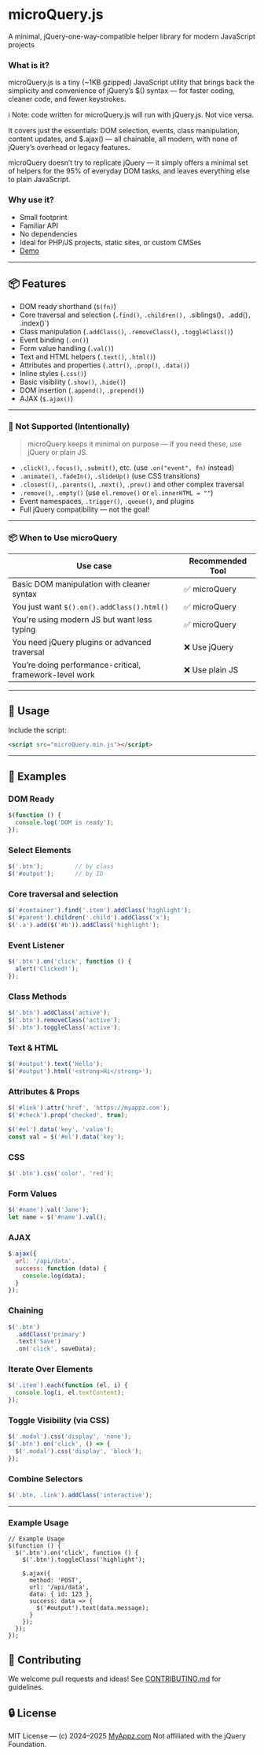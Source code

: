 

# microQuery.js
A minimal, jQuery-one-way-compatible helper library for modern JavaScript projects

### What is it?
microQuery.js is a tiny (~1KB gzipped) JavaScript utility that brings back the simplicity and convenience of jQuery’s $() syntax — for faster coding, cleaner code, and fewer keystrokes.

ℹ️ Note: code written for microQuery.js will run with jQuery.js. Not vice versa.

It covers just the essentials: DOM selection, events, class manipulation, content updates, and $.ajax() — all chainable, all modern, with none of jQuery’s overhead or legacy features.

microQuery doesn’t try to replicate jQuery — it simply offers a minimal set of helpers for the 95% of everyday DOM tasks, and leaves everything else to plain JavaScript.

### Why use it?
* Small footprint
* Familiar API
* No dependencies
* Ideal for PHP/JS projects, static sites, or custom CMSes
* [Demo](https://myappz.com/microquery/demo.html)


---


## 📦 Features

- DOM ready shorthand (`$(fn)`)
- Core traversal and selection  (`.find()`, `.children(), `.siblings()`, `.add()`, `.index()`)
- Class manipulation (`.addClass()`, `.removeClass()`, `.toggleClass()`)
- Event binding (`.on()`)
- Form value handling (`.val()`)
- Text and HTML helpers (`.text()`, `.html()`)
- Attributes and properties (`.attr()`, `.prop()`, `.data()`)
- Inline styles (`.css()`)
- Basic visibility (`.show()`, `.hide()`)
- DOM insertion (`.append()`, `.prepend()`)
- AJAX (`$.ajax()`)

---

### 🚫 Not Supported (Intentionally)

> microQuery keeps it minimal on purpose — if you need these, use jQuery or plain JS.

* `.click()`, `.focus()`, `.submit()`, etc. (use `.on("event", fn)` instead)
* `.animate()`, `.fadeIn()`, `.slideUp()` (use CSS transitions)
* `.closest()`, `.parents()`, `.next()`, `.prev()` and other complex traversal
* `.remove()`, `.empty()` (use `el.remove()` or `el.innerHTML = ""`)
* Event namespaces, `.trigger()`, `.queue()`, and plugins
* Full jQuery compatibility — not the goal!

---

### 📦 When to Use microQuery

| Use case                                                | Recommended Tool |
| ------------------------------------------------------- | ---------------- |
| Basic DOM manipulation with cleaner syntax              | ✅ microQuery     |
| You just want `$().on().addClass().html()`              | ✅ microQuery     |
| You're using modern JS but want less typing             | ✅ microQuery     |
| You need jQuery plugins or advanced traversal           | ❌ Use jQuery     |
| You’re doing performance-critical, framework-level work | ❌ Use plain JS   |

---

## 🔧 Usage

Include the script:

```html
<script src="microQuery.min.js"></script>
````

---

## 🧪 Examples

### DOM Ready

```js
$(function () {
  console.log('DOM is ready');
});
```

### Select Elements

```js
$('.btn');         // by class
$('#output');      // by ID
```

### Core traversal and selection

```js
$('#container').find('.item').addClass('highlight');
$('#parent').children('.child').addClass('x'); 
$('.a').add($('#b')).addClass('highlight');
```

### Event Listener

```js
$('.btn').on('click', function () {
  alert('Clicked!');
});
```

### Class Methods

```js
$('.btn').addClass('active');
$('.btn').removeClass('active');
$('.btn').toggleClass('active');
```

### Text & HTML

```js
$('#output').text('Hello');
$('#output').html('<strong>Hi</strong>');
```

### Attributes & Props

```js
$('#link').attr('href', 'https://myappz.com');
$('#check').prop('checked', true);

$('#el').data('key', 'value');         
const val = $('#el').data('key');  
```

### CSS

```js
$('.btn').css('color', 'red');
```

### Form Values

```js
$('#name').val('Jane');
let name = $('#name').val();
```

### AJAX

```js
$.ajax({
  url: '/api/data',
  success: function (data) {
    console.log(data);
  }
});
```

### Chaining

```js
$('.btn')
  .addClass('primary')
  .text('Save')
  .on('click', saveData);
```

### Iterate Over Elements

```js
$('.item').each(function (el, i) {
  console.log(i, el.textContent);
});
```

### Toggle Visibility (via CSS)

```js
$('.modal').css('display', 'none');
$('.btn').on('click', () => {
  $('.modal').css('display', 'block');
});
```

### Combine Selectors

```js
$('.btn, .link').addClass('interactive');
```

---


### Example Usage
```
// Example Usage
$(function () {
  $('.btn').on('click', function () {
    $('.btn').toggleClass('highlight');

    $.ajax({
      method: 'POST',
      url: '/api/data',
      data: { id: 123 },
      success: data => {
        $('#output').text(data.message);
      }
    });
  });
});

```

## 🤝 Contributing

We welcome pull requests and ideas! See [CONTRIBUTING.md](CONTRIBUTING.md) for guidelines.

## 🔒 License

MIT License — (c) 2024–2025 [MyAppz.com](https://myappz.com)
Not affiliated with the jQuery Foundation.
